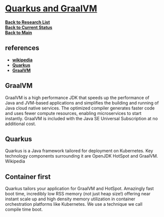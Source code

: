 # **[Quarkus and GraalVM](https://quarkus.io/)**

**[Back to Research List](../../../research/research_list.md)**\
**[Back to Current Status](../../../development/status/weekly/current_status.md)**\
**[Back to Main](../../../README.md)**

## references

- **[wikipedia](https://en.wikipedia.org/wiki/Quarkus)**
- **[Quarkus](https://quarkus.io/)**
- **[GraalVM](https://www.oracle.com/java/graalvm/)**

## GraalVM

GraalVM is a high performance JDK that speeds up the performance of Java and JVM-based applications and simplifies the building and running of Java cloud native services. The optimized compiler generates faster code and uses fewer compute resources, enabling microservices to start instantly. GraalVM is included with the Java SE Universal Subscription at no additional cost.

## Quarkus

Quarkus is a Java framework tailored for deployment on Kubernetes. Key technology components surrounding it are OpenJDK HotSpot and GraalVM. Wikipedia

## Container first

Quarkus tailors your application for GraalVM and HotSpot. Amazingly fast boot time, incredibly low RSS memory (not just heap size!) offering near instant scale up and high density memory utilization in container orchestration platforms like Kubernetes. We use a technique we call compile time boot.
